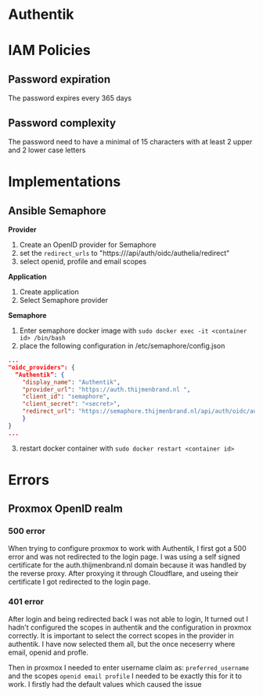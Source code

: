 # Authentik

# IAM Policies

## Password expiration

The password expires every 365 days

## Password complexity

The password need to have a minimal of 15 characters with at least 2 upper and 2 lower case letters

# Implementations
## Ansible Semaphore
**Provider**
1. Create an OpenID provider for Semaphore
2. set the `redirect_urls` to "https://<semaphore domain>/api/auth/oidc/authelia/redirect"
3. select openid, profile and email scopes

**Application**
1. Create application
2. Select Semaphore provider

**Semaphore**
1. Enter semaphore docker image with `sudo docker exec -it <container id> /bin/bash`
2. place the following configuration in /etc/semaphore/config.json
```json
...
"oidc_providers": {
  “Authentik”: {
    "display_name": "Authentik",
    "provider_url": "https://auth.thijmenbrand.nl ",
    "client_id": "semaphore",
    "client_secret": "<secret>",
    "redirect_url": "https://semaphore.thijmenbrand.nl/api/auth/oidc/authelia/redirect"
    }
}
...
```
3. restart docker container with `sudo docker restart <container id>`

# Errors

## Proxmox OpenID realm

### 500 error

When trying to configure proxmox to work with Authentik, I first got a 500 error and was not redirected to the login page. I was using a self signed certificate for the auth.thijmenbrand.nl domain because it was handled by the reverse proxy. After proxying it through Cloudflare, and useing their certificate I got redirected to the login page.

### 401 error

After login and being redirected back I was not able to login, It turned out I hadn't configured the scopes in authentik and the configuration in proxmox correctly. It is important to select the correct scopes in the provider in authentik. I have now selected them all, but the once neceserry where email, openid and profle.

Then in proxmox I needed to enter username claim as: `preferred_username` and the scopes `openid email profile` I needed to be exactly this for it to work. I firstly had the default values which caused the issue
